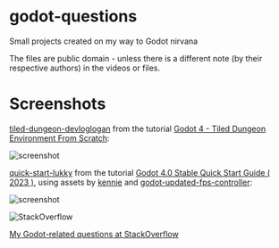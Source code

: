 godot-questions
==========

Small projects created on my way to Godot nirvana

The files are public domain - unless there is a different note (by their respective authors) in the videos or files.

Screenshots
==========

[tiled-dungeon-devloglogan](https://github.com/afarber/godot-questions/tree/master/tiled-dungeon-devloglogan) from the tutorial [Godot 4 - Tiled Dungeon Environment From Scratch](https://youtu.be/VjuyfBaryu8):

![screenshot](https://raw.github.com/afarber/godot-questions/master/tiled-dungeon-devloglogan/screenshot.png)

[quick-start-lukky](https://github.com/afarber/godot-questions/tree/master/quick-start-lukky) from the tutorial [Godot 4.0 Stable Quick Start Guide ( 2023 )](https://youtu.be/z_vI3WoAHGY), using assets by [kennie](https://www.kenney.nl) and [godot-updated-fps-controller](https://github.com/GarbajYT/godot_updated_fps_controller):

![screenshot](https://raw.github.com/afarber/godot-questions/master/quick-start-lukky/screenshot.png)

![StackOverflow](http://stackoverflow.com/users/flair/165071.png)

[My Godot-related questions at StackOverflow](http://stackoverflow.com/search?q=user:165071+[godot])

